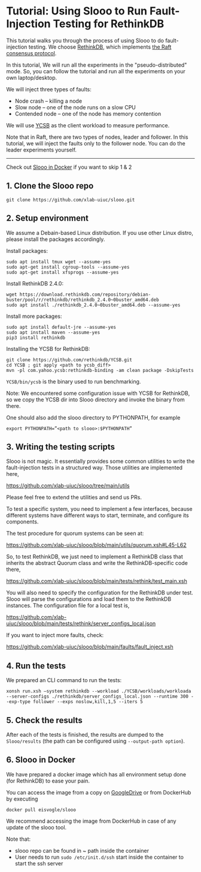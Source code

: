 # Tutorial: Using Slooo to Run Fault-Injection Testing for RethinkDB

This tutorial walks you through the process of using Slooo to do fault-injection testing. We choose [RethinkDB](https://rethinkdb.com/), 
which implements [the Raft consensus protocol](https://raft.github.io/).

In this tutorial, We will run all the experiments in the "pseudo-distributed" mode. So, you can follow the tutorial and run all the experiments on your own laptop/desktop.

We will inject three types of faults:
- Node crash – killing a node
- Slow node – one of the node runs on a slow CPU
- Contended node – one of the node has memory contention

We will use [YCSB](https://github.com/brianfrankcooper/YCSB) as the client workload to measure performance. 

Note that in Raft, there are two types of nodes, leader and follower. In this tutorial, we will inject the faults only to the follower node. You can do the leader experiments yourself.

---
Check out [Slooo in Docker](#slooo_docker) if you want to skip 1 & 2  
## 1. Clone the Slooo repo

```
git clone https://github.com/xlab-uiuc/slooo.git
```

## 2. Setup environment

We assume a Debain-based Linux distribution. If you use other Linux distro, please install the packages accordingly.

Install packages:
```
sudo apt install tmux wget --assume-yes
sudo apt-get install cgroup-tools --assume-yes
sudo apt-get install xfsprogs --assume-yes
```

Install RethinkDB 2.4.0:
```
wget https://download.rethinkdb.com/repository/debian-buster/pool/r/rethinkdb/rethinkdb_2.4.0~0buster_amd64.deb
sudo apt install ./rethinkdb_2.4.0~0buster_amd64.deb --assume-yes
```

Install more packages:
```
sudo apt install default-jre --assume-yes
sudo apt install maven --assume-yes
pip3 install rethinkdb
```

Installing the YCSB for RethinkDB:
```
git clone https://github.com/rethinkdb/YCSB.git
cd YCSB ; git apply <path to ycsb_diff>
mvn -pl com.yahoo.ycsb:rethinkdb-binding -am clean package -DskipTests
```
`YCSB/bin/ycsb` is the binary used to run benchmarking.

Note: We encountered some configuration issue with YCSB for RethinkDB, so we copy the YCSB dir into Slooo directory and invoke the binary from there.

One should also add the slooo directory to PYTHONPATH, for example
```
export PYTHONPATH=”<path to slooo>:$PYTHONPATH”
```


## 3. Writing the testing scripts

Slooo is not magic. It essentially provides some common utilities to write the fault-injection tests in a structured way. Those utilities are implemented here,

https://github.com/xlab-uiuc/slooo/tree/main/utils

Please feel free to extend the utilities and send us PRs.

To test a specific system, you need to implement a few interfaces, because different systems have different ways to start, terminate, and configure its components. 

The test procedure for quorum systems can be seen at: 

https://github.com/xlab-uiuc/slooo/blob/main/utils/quorum.xsh#L45-L62

So, to test RethinkDB, we just need to implement a RethinkDB class that inherits the abstract Quorum class and write the RethinkDB-specific code there,

https://github.com/xlab-uiuc/slooo/blob/main/tests/rethink/test_main.xsh

You will also need to specify the configuration for the RethinkDB under test. Slooo will parse the configurations and load them to the RethinkDB instances. The configuration file for a local test is,

https://github.com/xlab-uiuc/slooo/blob/main/tests/rethink/server_configs_local.json


If you want to inject more faults, check:

https://github.com/xlab-uiuc/slooo/blob/main/faults/fault_inject.xsh


## 4. Run the tests

We prepared an CLI command to run the tests:
```
xonsh run.xsh –system rethinkdb --workload ./YCSB/workloads/workloada --server-configs ./rethinkdb/server_configs_local.json --runtime 300 --exp-type follower --exps noslow,kill,1,5 --iters 5
```

## 5. Check the results

After each of the tests is finished, the results are dumped to the `Slooo/results` (the path can be configured using `--output-path option`).

<span id="slooo_docker"></span>

## 6. Slooo in Docker
We have prepared a docker image which has all environment setup done (for RethinkDB) to ease your pain. 

You can access the image from a copy on [GoogleDrive](https://drive.google.com/file/d/1DaJuOh2rXvvXfBAoPWzjTtMPbSgxaJ4Z/view?usp=sharing) or from DockerHub by executing 
```
docker pull eisvogle/slooo
```
We recommend accessing the image from DockerHub in case of any update of the slooo tool.

Note that:
- slooo repo can be found in ~ path inside the container
- User needs to run `sudo /etc/init.d/ssh` start  inside the container to start the ssh server
